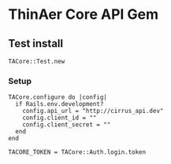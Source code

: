 # ThinAer Core API Gem

## Test install
```
TACore::Test.new
```

### Setup
```
TACore.configure do |config|
  if Rails.env.development?
    config.api_url = "http://cirrus_api.dev"
    config.client_id = ""
    config.client_secret = ""
  end
end

TACORE_TOKEN = TACore::Auth.login.token
```
